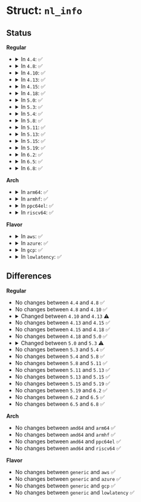 # Struct: <code>nl_info</code>

## Status
<b>Regular</b>
<ul>
<li>
<details>
<summary>In <code>4.4</code>: ✅</summary>

```c
struct nl_info {
    struct nlmsghdr *nlh;
    struct net *nl_net;
    u32 portid;
};
```
</details>
</li>
<li>
<details>
<summary>In <code>4.8</code>: ✅</summary>

```c
struct nl_info {
    struct nlmsghdr *nlh;
    struct net *nl_net;
    u32 portid;
};
```
</details>
</li>
<li>
<details>
<summary>In <code>4.10</code>: ✅</summary>

```c
struct nl_info {
    struct nlmsghdr *nlh;
    struct net *nl_net;
    u32 portid;
};
```
</details>
</li>
<li>
<details>
<summary>In <code>4.13</code>: ✅</summary>

```c
struct nl_info {
    struct nlmsghdr *nlh;
    struct net *nl_net;
    u32 portid;
    bool skip_notify;
};
```
</details>
</li>
<li>
<details>
<summary>In <code>4.15</code>: ✅</summary>

```c
struct nl_info {
    struct nlmsghdr *nlh;
    struct net *nl_net;
    u32 portid;
    bool skip_notify;
};
```
</details>
</li>
<li>
<details>
<summary>In <code>4.18</code>: ✅</summary>

```c
struct nl_info {
    struct nlmsghdr *nlh;
    struct net *nl_net;
    u32 portid;
    bool skip_notify;
};
```
</details>
</li>
<li>
<details>
<summary>In <code>5.0</code>: ✅</summary>

```c
struct nl_info {
    struct nlmsghdr *nlh;
    struct net *nl_net;
    u32 portid;
    bool skip_notify;
};
```
</details>
</li>
<li>
<details>
<summary>In <code>5.3</code>: ✅</summary>

```c
struct nl_info {
    struct nlmsghdr *nlh;
    struct net *nl_net;
    u32 portid;
    u8 skip_notify;
    u8 skip_notify_kernel;
};
```
</details>
</li>
<li>
<details>
<summary>In <code>5.4</code>: ✅</summary>

```c
struct nl_info {
    struct nlmsghdr *nlh;
    struct net *nl_net;
    u32 portid;
    u8 skip_notify;
    u8 skip_notify_kernel;
};
```
</details>
</li>
<li>
<details>
<summary>In <code>5.8</code>: ✅</summary>

```c
struct nl_info {
    struct nlmsghdr *nlh;
    struct net *nl_net;
    u32 portid;
    u8 skip_notify;
    u8 skip_notify_kernel;
};
```
</details>
</li>
<li>
<details>
<summary>In <code>5.11</code>: ✅</summary>

```c
struct nl_info {
    struct nlmsghdr *nlh;
    struct net *nl_net;
    u32 portid;
    u8 skip_notify;
    u8 skip_notify_kernel;
};
```
</details>
</li>
<li>
<details>
<summary>In <code>5.13</code>: ✅</summary>

```c
struct nl_info {
    struct nlmsghdr *nlh;
    struct net *nl_net;
    u32 portid;
    u8 skip_notify;
    u8 skip_notify_kernel;
};
```
</details>
</li>
<li>
<details>
<summary>In <code>5.15</code>: ✅</summary>

```c
struct nl_info {
    struct nlmsghdr *nlh;
    struct net *nl_net;
    u32 portid;
    u8 skip_notify;
    u8 skip_notify_kernel;
};
```
</details>
</li>
<li>
<details>
<summary>In <code>5.19</code>: ✅</summary>

```c
struct nl_info {
    struct nlmsghdr *nlh;
    struct net *nl_net;
    u32 portid;
    u8 skip_notify;
    u8 skip_notify_kernel;
};
```
</details>
</li>
<li>
<details>
<summary>In <code>6.2</code>: ✅</summary>

```c
struct nl_info {
    struct nlmsghdr *nlh;
    struct net *nl_net;
    u32 portid;
    u8 skip_notify;
    u8 skip_notify_kernel;
};
```
</details>
</li>
<li>
<details>
<summary>In <code>6.5</code>: ✅</summary>

```c
struct nl_info {
    struct nlmsghdr *nlh;
    struct net *nl_net;
    u32 portid;
    u8 skip_notify;
    u8 skip_notify_kernel;
};
```
</details>
</li>
<li>
<details>
<summary>In <code>6.8</code>: ✅</summary>

```c
struct nl_info {
    struct nlmsghdr *nlh;
    struct net *nl_net;
    u32 portid;
    u8 skip_notify;
    u8 skip_notify_kernel;
};
```
</details>
</li>
</ul>
<b>Arch</b>
<ul>
<li>
<details>
<summary>In <code>arm64</code>: ✅</summary>

```c
struct nl_info {
    struct nlmsghdr *nlh;
    struct net *nl_net;
    u32 portid;
    u8 skip_notify;
    u8 skip_notify_kernel;
};
```
</details>
</li>
<li>
<details>
<summary>In <code>armhf</code>: ✅</summary>

```c
struct nl_info {
    struct nlmsghdr *nlh;
    struct net *nl_net;
    u32 portid;
    u8 skip_notify;
    u8 skip_notify_kernel;
};
```
</details>
</li>
<li>
<details>
<summary>In <code>ppc64el</code>: ✅</summary>

```c
struct nl_info {
    struct nlmsghdr *nlh;
    struct net *nl_net;
    u32 portid;
    u8 skip_notify;
    u8 skip_notify_kernel;
};
```
</details>
</li>
<li>
<details>
<summary>In <code>riscv64</code>: ✅</summary>

```c
struct nl_info {
    struct nlmsghdr *nlh;
    struct net *nl_net;
    u32 portid;
    u8 skip_notify;
    u8 skip_notify_kernel;
};
```
</details>
</li>
</ul>
<b>Flavor</b>
<ul>
<li>
<details>
<summary>In <code>aws</code>: ✅</summary>

```c
struct nl_info {
    struct nlmsghdr *nlh;
    struct net *nl_net;
    u32 portid;
    u8 skip_notify;
    u8 skip_notify_kernel;
};
```
</details>
</li>
<li>
<details>
<summary>In <code>azure</code>: ✅</summary>

```c
struct nl_info {
    struct nlmsghdr *nlh;
    struct net *nl_net;
    u32 portid;
    u8 skip_notify;
    u8 skip_notify_kernel;
};
```
</details>
</li>
<li>
<details>
<summary>In <code>gcp</code>: ✅</summary>

```c
struct nl_info {
    struct nlmsghdr *nlh;
    struct net *nl_net;
    u32 portid;
    u8 skip_notify;
    u8 skip_notify_kernel;
};
```
</details>
</li>
<li>
<details>
<summary>In <code>lowlatency</code>: ✅</summary>

```c
struct nl_info {
    struct nlmsghdr *nlh;
    struct net *nl_net;
    u32 portid;
    u8 skip_notify;
    u8 skip_notify_kernel;
};
```
</details>
</li>
</ul>

## Differences
<b>Regular</b>
<ul>
<li>
No changes between <code>4.4</code> and <code>4.8</code> ✅
</li>
<li>
No changes between <code>4.8</code> and <code>4.10</code> ✅
</li>
<li>
<details>
<summary>Changed between <code>4.10</code> and <code>4.13</code> ⚠️</summary>
<ul>
<li>
<b>Field added. </b>
<code>bool skip_notify</code>
</li>
</ul>
</details>
</li>
<li>
No changes between <code>4.13</code> and <code>4.15</code> ✅
</li>
<li>
No changes between <code>4.15</code> and <code>4.18</code> ✅
</li>
<li>
No changes between <code>4.18</code> and <code>5.0</code> ✅
</li>
<li>
<details>
<summary>Changed between <code>5.0</code> and <code>5.3</code> ⚠️</summary>
<ul>
<li>
<b>Field added. </b>
<code>u8 skip_notify_kernel</code>
</li>
<li>
<b>Field type changed. </b>
<code>bool skip_notify</code> ➡️ <code>u8 skip_notify</code>
</li>
</ul>
</details>
</li>
<li>
No changes between <code>5.3</code> and <code>5.4</code> ✅
</li>
<li>
No changes between <code>5.4</code> and <code>5.8</code> ✅
</li>
<li>
No changes between <code>5.8</code> and <code>5.11</code> ✅
</li>
<li>
No changes between <code>5.11</code> and <code>5.13</code> ✅
</li>
<li>
No changes between <code>5.13</code> and <code>5.15</code> ✅
</li>
<li>
No changes between <code>5.15</code> and <code>5.19</code> ✅
</li>
<li>
No changes between <code>5.19</code> and <code>6.2</code> ✅
</li>
<li>
No changes between <code>6.2</code> and <code>6.5</code> ✅
</li>
<li>
No changes between <code>6.5</code> and <code>6.8</code> ✅
</li>
</ul>
<b>Arch</b>
<ul>
<li>
No changes between <code>amd64</code> and <code>arm64</code> ✅
</li>
<li>
No changes between <code>amd64</code> and <code>armhf</code> ✅
</li>
<li>
No changes between <code>amd64</code> and <code>ppc64el</code> ✅
</li>
<li>
No changes between <code>amd64</code> and <code>riscv64</code> ✅
</li>
</ul>
<b>Flavor</b>
<ul>
<li>
No changes between <code>generic</code> and <code>aws</code> ✅
</li>
<li>
No changes between <code>generic</code> and <code>azure</code> ✅
</li>
<li>
No changes between <code>generic</code> and <code>gcp</code> ✅
</li>
<li>
No changes between <code>generic</code> and <code>lowlatency</code> ✅
</li>
</ul>
